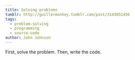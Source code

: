 ```yaml
---
title: Solving problems
tumblr: http://guillermonkey.tumblr.com/post/3143851456
tags:
  - problem-solving
  - programming
  - source-code
author: John Johnson
---
```


First, solve the problem. Then, write the code.
